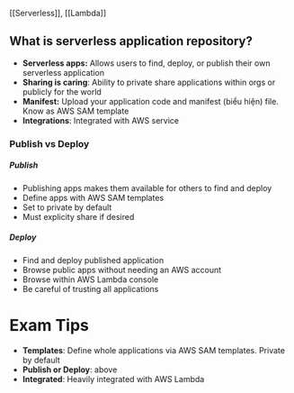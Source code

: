 [[Serverless]], [[Lambda]]

## What is serverless application repository?

- **Serverless apps:** Allows users to find, deploy, or publish their own serverless application
- **Sharing is caring**: Ability to private share applications within orgs or publicly for the world
- **Manifest:** Upload your application code and manifest (biểu hiện) file. Know as AWS SAM template
- **Integrations**: Integrated with AWS service

### Publish vs Deploy

##### Publish
- Publishing apps makes them available for others to find and deploy
- Define apps with AWS SAM templates
- Set to private by default
- Must explicity share if desired

##### Deploy
- Find and deploy published application
- Browse public apps without needing an AWS account
- Browse within AWS Lambda console
- Be careful of trusting all applications

# Exam Tips

- **Templates**: Define whole applications via AWS SAM templates. Private by default
- **Publish or Deploy**: above
- **Integrated**: Heavily integrated with AWS Lambda